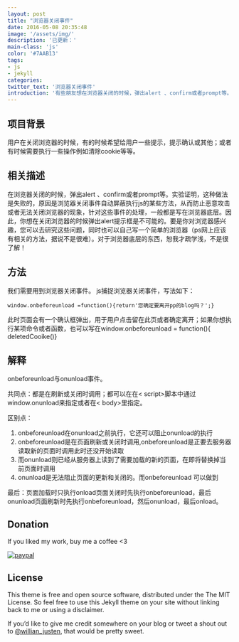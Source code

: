 ```yaml
---
layout: post
title: "浏览器关闭事件"
date: 2016-05-08 20:35:48
image: '/assets/img/'
description: '已更新：'
main-class: 'js'
color: '#7AAB13'
tags:
- js
- jekyll
categories:
twitter_text: '浏览器关闭事件'
introduction: '有些朋友想在浏览器关闭的时候，弹出alert 、confirm或者prompt等。实验证明，这种做法是失败的，原因是浏览器关闭事件自动屏蔽执行js的某些方法，从而防止恶意攻击或者无法关闭浏览器的现象。'
---
```


## 项目背景

用户在关闭浏览器的时候，有的时候希望给用户一些提示，提示确认或其他；或者有时候需要执行一些操作例如清除cookie等等。

## 相关描述

在浏览器关闭的时候，弹出alert 、confirm或者prompt等。实验证明，这种做法是失败的，原因是浏览器关闭事件自动屏蔽执行js的某些方法，从而防止恶意攻击或者无法关闭浏览器的现象，针对这些事件的处理，一般都是写在浏览器底层。因此，你想在关闭浏览器的时候弹出alert提示框是不可能的。要是你对浏览器感兴趣，您可以去研究这些问题，同时也可以自己写一个简单的浏览器（ps网上应该有相关的方法，据说不是很难）。对于浏览器底层的东西，恕我才疏学浅，不是很了解！

## 方法

我们需要用到浏览器关闭事件。
js捕捉浏览器关闭事件，写法如下：
```
window.onbeforeunload =function(){return'您确定要离开pp的blog吗？';}

```
此时页面会有一个确认框弹出，用于用户点击留在此页或者确定离开；如果你想执行某项命令或者函数，也可以写在window.onbeforeunload = function(){ deletedCooike()}

## 解释
onbeforeunload与onunload事件。

共同点：都是在刷新或关闭时调用；都可以在在< script>脚本中通过window.onunload来指定或者在< body>里指定。

区别点：
1. onbeforeunload在onunload之前执行，它还可以阻止onunload的执行
2. onbeforeunload是在页面刷新或关闭时调用,onbeforeunload是正要去服务器读取新的页面时调用此时还没开始读取
3. 而onunload则已经从服务器上读到了需要加载的新的页面，在即将替换掉当前页面时调用
4. onunload是无法阻止页面的更新和关闭的。而onbeforeunload 可以做到

最后：页面加载时只执行onload页面关闭时先执行onbeforeunload，最后onunload页面刷新时先执行onbeforeunload，然后onunload，最后onload。




## Donation

If you liked my work, buy me a coffee <3

[![paypal](https://www.paypalobjects.com/en_US/i/btn/btn_donateCC_LG.gif)](https://www.paypal.com/cgi-bin/webscr?cmd=_s-xclick&hosted_button_id=UTMFZUHX6EUGE)

## License

This theme is free and open source software, distributed under the The MIT License. So feel free to use this Jekyll theme on your site without linking back to me or using a disclaimer.

If you’d like to give me credit somewhere on your blog or tweet a shout out to [@willian_justen](https://twitter.com/willian_justen), that would be pretty sweet.
